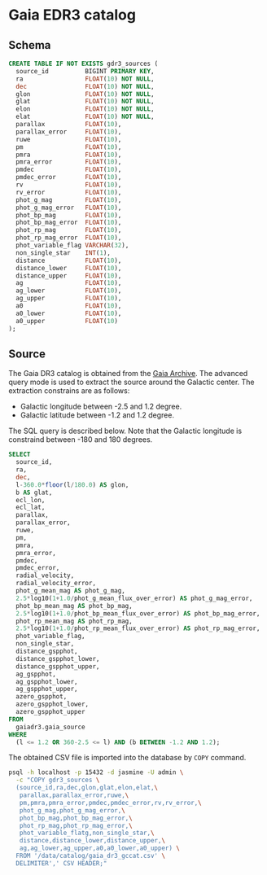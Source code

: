 # Gaia EDR3 catalog

## Schema

``` sql
CREATE TABLE IF NOT EXISTS gdr3_sources (
  source_id          BIGINT PRIMARY KEY,
  ra                 FLOAT(10) NOT NULL,
  dec                FLOAT(10) NOT NULL,
  glon               FLOAT(10) NOT NULL,
  glat               FLOAT(10) NOT NULL,
  elon               FLOAT(10) NOT NULL,
  elat               FLOAT(10) NOT NULL,
  parallax           FLOAT(10),
  parallax_error     FLOAT(10),
  ruwe               FLOAT(10),
  pm                 FLOAT(10),
  pmra               FLOAT(10),
  pmra_error         FLOAT(10),
  pmdec              FLOAT(10),
  pmdec_error        FLOAT(10),
  rv                 FLOAT(10),
  rv_error           FLOAT(10),
  phot_g_mag         FLOAT(10),
  phot_g_mag_error   FLOAT(10),
  phot_bp_mag        FLOAT(10),
  phot_bp_mag_error  FLOAT(10),
  phot_rp_mag        FLOAT(10),
  phot_rp_mag_error  FLOAT(10),
  phot_variable_flag VARCHAR(32),
  non_single_star    INT(1),
  distance           FLOAT(10),
  distance_lower     FLOAT(10),
  distance_upper     FLOAT(10),
  ag                 FLOAT(10),
  ag_lower           FLOAT(10),
  ag_upper           FLOAT(10),
  a0                 FLOAT(10),
  a0_lower           FLOAT(10),
  a0_upper           FLOAT(10)
);
```

## Source

The Gaia DR3 catalog is obtained from the [Gaia Archive][gaia]. The advanced query mode is used to extract the source around the Galactic center. The extraction constrains are as follows:

- Galactic longitude between -2.5 and 1.2 degree.
- Galactic latitude between -1.2 and 1.2 degree.

The SQL query is described below. Note that the Galactic longitude is constraind between -180 and 180 degrees.

``` sql
SELECT
  source_id,
  ra,
  dec,
  l-360.0*floor(l/180.0) AS glon,
  b AS glat,
  ecl_lon,
  ecl_lat,
  parallax,
  parallax_error,
  ruwe,
  pm,
  pmra,
  pmra_error,
  pmdec,
  pmdec_error,
  radial_velocity,
  radial_velocity_error,
  phot_g_mean_mag AS phot_g_mag,
  2.5*log10(1+1.0/phot_g_mean_flux_over_error) AS phot_g_mag_error,
  phot_bp_mean_mag AS phot_bp_mag,
  2.5*log10(1+1.0/phot_bp_mean_flux_over_error) AS phot_bp_mag_error,
  phot_rp_mean_mag AS phot_rp_mag,
  2.5*log10(1+1.0/phot_rp_mean_flux_over_error) AS phot_rp_mag_error,
  phot_variable_flag,
  non_single_star,
  distance_gspphot,
  distance_gspphot_lower,
  distance_gspphot_upper,
  ag_gspphot,
  ag_gspphot_lower,
  ag_gspphot_upper,
  azero_gspphot,
  azero_gspphot_lower,
  azero_gspphot_upper
FROM
  gaiadr3.gaia_source
WHERE
  (l <= 1.2 OR 360-2.5 <= l) AND (b BETWEEN -1.2 AND 1.2);
```

The obtained CSV file is imported into the database by `COPY` command.

``` sh
psql -h localhost -p 15432 -d jasmine -U admin \
  -c "COPY gdr3_sources \
  (source_id,ra,dec,glon,glat,elon,elat,\
   parallax,parallax_error,ruwe,\
   pm,pmra,pmra_error,pmdec,pmdec_error,rv,rv_error,\
   phot_g_mag,phot_g_mag_error,\
   phot_bp_mag,phot_bp_mag_error,\
   phot_rp_mag,phot_rp_mag_error,\
   phot_variable_flatg,non_single_star,\
   distance,distance_lower,distance_upper,\
   ag,ag_lower,ag_upper,a0,a0_lower,a0_upper) \
  FROM '/data/catalog/gaia_dr3_gccat.csv' \
  DELIMITER',' CSV HEADER;"
```

[gaia]: https://gea.esac.esa.int/archive/
